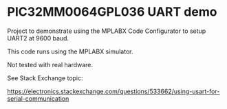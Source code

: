 PIC32MM0064GPL036 UART demo
===========================

Project to demonstrate using the MPLABX Code Configurator to setup UART2 at 9600 baud.

This code runs using the MPLABX simulator.

Not tested with real hardware.

See Stack Exchange topic:

https://electronics.stackexchange.com/questions/533662/using-usart-for-serial-communication